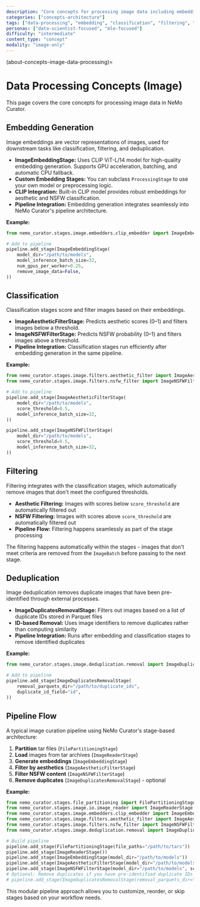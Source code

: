 ```yaml
---
description: "Core concepts for processing image data including embedding generation, classification, filtering, and deduplication"
categories: ["concepts-architecture"]
tags: ["data-processing", "embedding", "classification", "filtering", "deduplication", "gpu-accelerated", "pipeline"]
personas: ["data-scientist-focused", "mle-focused"]
difficulty: "intermediate"
content_type: "concept"
modality: "image-only"
---
```


(about-concepts-image-data-processing)=

# Data Processing Concepts (Image)

This page covers the core concepts for processing image data in NeMo Curator.

## Embedding Generation

Image embeddings are vector representations of images, used for downstream tasks like classification, filtering, and deduplication.

- **ImageEmbeddingStage:** Uses CLIP ViT-L/14 model for high-quality embedding generation. Supports GPU acceleration, batching, and automatic CPU fallback.
- **Custom Embedding Stages:** You can subclass `ProcessingStage` to use your own model or preprocessing logic.
- **CLIP Integration:** Built-in CLIP model provides robust embeddings for aesthetic and NSFW classification.
- **Pipeline Integration:** Embedding generation integrates seamlessly into NeMo Curator's pipeline architecture.

**Example:**

```python
from nemo_curator.stages.image.embedders.clip_embedder import ImageEmbeddingStage

# Add to pipeline
pipeline.add_stage(ImageEmbeddingStage(
    model_dir="/path/to/models",
    model_inference_batch_size=32,
    num_gpus_per_worker=0.25,
    remove_image_data=False,
))
```

## Classification

Classification stages score and filter images based on their embeddings.

- **ImageAestheticFilterStage:** Predicts aesthetic scores (0–1) and filters images below a threshold.
- **ImageNSFWFilterStage:** Predicts NSFW probability (0–1) and filters images above a threshold.
- **Pipeline Integration:** Classification stages run efficiently after embedding generation in the same pipeline.

**Example:**

```python
from nemo_curator.stages.image.filters.aesthetic_filter import ImageAestheticFilterStage
from nemo_curator.stages.image.filters.nsfw_filter import ImageNSFWFilterStage

# Add to pipeline
pipeline.add_stage(ImageAestheticFilterStage(
    model_dir="/path/to/models",
    score_threshold=0.5,
    model_inference_batch_size=32,
))

pipeline.add_stage(ImageNSFWFilterStage(
    model_dir="/path/to/models", 
    score_threshold=0.5,
    model_inference_batch_size=32,
))
```

## Filtering

Filtering integrates with the classification stages, which automatically remove images that don't meet the configured thresholds.

- **Aesthetic Filtering:** Images with scores below `score_threshold` are automatically filtered out
- **NSFW Filtering:** Images with scores above `score_threshold` are automatically filtered out  
- **Pipeline Flow:** Filtering happens seamlessly as part of the stage processing

The filtering happens automatically within the stages - images that don't meet criteria are removed from the `ImageBatch` before passing to the next stage.

## Deduplication

Image deduplication removes duplicate images that have been pre-identified through external processes.

- **ImageDuplicatesRemovalStage:** Filters out images based on a list of duplicate IDs stored in Parquet files
- **ID-based Removal:** Uses image identifiers to remove duplicates rather than computing similarity
- **Pipeline Integration:** Runs after embedding and classification stages to remove identified duplicates

**Example:**

```python
from nemo_curator.stages.image.deduplication.removal import ImageDuplicatesRemovalStage

# Add to pipeline
pipeline.add_stage(ImageDuplicatesRemovalStage(
    removal_parquets_dir="/path/to/duplicate_ids",
    duplicate_id_field="id",
))
```

## Pipeline Flow

A typical image curation pipeline using NeMo Curator's stage-based architecture:

1. **Partition** tar files (`FilePartitioningStage`)
2. **Load** images from tar archives (`ImageReaderStage`)
3. **Generate embeddings** (`ImageEmbeddingStage`)
4. **Filter by aesthetics** (`ImageAestheticFilterStage`)
5. **Filter NSFW content** (`ImageNSFWFilterStage`)
6. **Remove duplicates** (`ImageDuplicatesRemovalStage`) - optional

**Example:**

```python
from nemo_curator.stages.file_partitioning import FilePartitioningStage
from nemo_curator.stages.image.io.image_reader import ImageReaderStage
from nemo_curator.stages.image.embedders.clip_embedder import ImageEmbeddingStage
from nemo_curator.stages.image.filters.aesthetic_filter import ImageAestheticFilterStage
from nemo_curator.stages.image.filters.nsfw_filter import ImageNSFWFilterStage
from nemo_curator.stages.image.deduplication.removal import ImageDuplicatesRemovalStage

# Build pipeline
pipeline.add_stage(FilePartitioningStage(file_paths="/path/to/tars"))
pipeline.add_stage(ImageReaderStage())
pipeline.add_stage(ImageEmbeddingStage(model_dir="/path/to/models"))
pipeline.add_stage(ImageAestheticFilterStage(model_dir="/path/to/models", score_threshold=0.5))
pipeline.add_stage(ImageNSFWFilterStage(model_dir="/path/to/models", score_threshold=0.5))
# Optional: Remove duplicates if you have pre-identified duplicate IDs
# pipeline.add_stage(ImageDuplicatesRemovalStage(removal_parquets_dir="/path/to/duplicate_ids"))
```

This modular pipeline approach allows you to customize, reorder, or skip stages based on your workflow needs.
